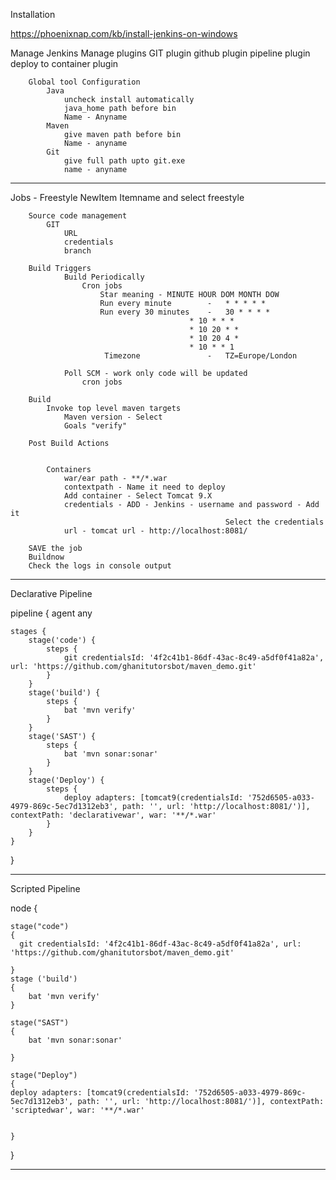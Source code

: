 

Installation

https://phoenixnap.com/kb/install-jenkins-on-windows

Manage Jenkins
        Manage plugins
            GIT plugin
            github plugin
            pipeline plugin
            deploy to container plugin

        Global tool Configuration
            Java
                uncheck install automatically
                java_home path before bin
                Name - Anyname
            Maven
                give maven path before bin
                Name - anyname
            Git
                give full path upto git.exe
                name - anyname
------------------------------------------------------------------------------------------
Jobs - Freestyle
    NewItem
        Itemname and select freestyle

        Source code management
            GIT 
                URL
                credentials
                branch

        Build Triggers
                Build Periodically
                    Cron jobs
                        Star meaning - MINUTE HOUR DOM MONTH DOW
                        Run every minute        -   * * * * *
                        Run every 30 minutes    -   30 * * * *
                                            * 10 * * *
                                            * 10 20 * *
                                            * 10 20 4 *
                                            * 10 * * 1
                         Timezone               -   TZ=Europe/London
                
                Poll SCM - work only code will be updated
                    cron jobs
                        
        Build
            Invoke top level maven targets
                Maven version - Select
                Goals "verify"

        Post Build Actions


            Containers
                war/ear path - **/*.war
                contextpath - Name it need to deploy
                Add container - Select Tomcat 9.X
                credentials - ADD - Jenkins - username and password - Add it
                                                    Select the credentials
                url - tomcat url - http://localhost:8081/

        SAVE the job
        Buildnow
        Check the logs in console output

-------------------------------------------------------------------------------------------

Declarative Pipeline

pipeline {
    agent any

    stages {
        stage('code') {
            steps {
                git credentialsId: '4f2c41b1-86df-43ac-8c49-a5df0f41a82a', url: 'https://github.com/ghanitutorsbot/maven_demo.git'
            }
        }
        stage('build') {
            steps {
                bat 'mvn verify'
            }
        }
        stage('SAST') {
            steps {
                bat 'mvn sonar:sonar'
            }
        }
        stage('Deploy') {
            steps {
                deploy adapters: [tomcat9(credentialsId: '752d6505-a033-4979-869c-5ec7d1312eb3', path: '', url: 'http://localhost:8081/')], contextPath: 'declarativewar', war: '**/*.war'
            }
        }
    }
}

-------------------------------------------------------------------------------------------

Scripted Pipeline

node {
    
    stage("code")
    {
      git credentialsId: '4f2c41b1-86df-43ac-8c49-a5df0f41a82a', url: 'https://github.com/ghanitutorsbot/maven_demo.git'  
      
    }
    stage ('build')
    {
        bat 'mvn verify'
    }
    
    stage("SAST")
    {
        bat 'mvn sonar:sonar'
        
    }
    
    stage("Deploy")
    {
    deploy adapters: [tomcat9(credentialsId: '752d6505-a033-4979-869c-5ec7d1312eb3', path: '', url: 'http://localhost:8081/')], contextPath: 'scriptedwar', war: '**/*.war'

        
    }

}

-------------------------------------------------------------------------------------------